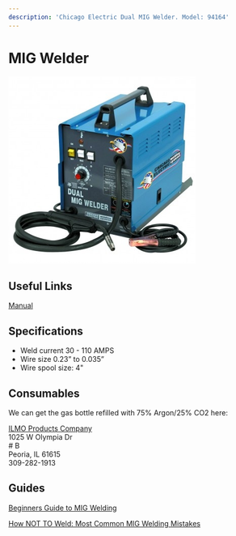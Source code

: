 ```yaml
---
description: 'Chicago Electric Dual MIG Welder. Model: 94164'
---
```


# MIG Welder

![](../.gitbook/assets/image%20%2835%29.png)

## Useful Links

[Manual](https://drive.google.com/open?id=1sEncS-QVZqNk-edpvJrYu_3Ug3rL3Ajw)

## Specifications

* Weld current 30 - 110 AMPS
* Wire size 0.23” to 0.035”
* Wire spool size: 4"

## Consumables

We can get the gas bottle refilled with 75% Argon/25% CO2 here:  
  
[ILMO Products Company ](https://goo.gl/maps/YxWouCqeBWZy4DWVA)  
1025 W Olympia Dr  
\# B  
 Peoria, IL 61615  
309-282-1913

## Guides

[Beginners Guide to MIG Welding](https://www.youtube.com/watch?v=QlmOb1tIJ4Y)

[How NOT TO Weld: Most Common MIG Welding Mistakes](https://www.youtube.com/watch?v=Xod-ByrxHg4&t=329s)

